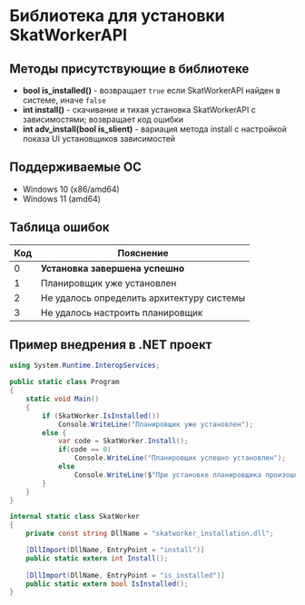 # Библиотека для установки SkatWorkerAPI

## Методы присутствующие в библиотеке

- **bool is_installed()** - возвращает `true` если SkatWorkerAPI найден в системе, иначе `false`
- **int install()** - скачивание и тихая установка SkatWorkerAPI с зависимостями; возвращает код ошибки
- **int adv_install(bool is_slient)** - вариация метода install с настройкой показа UI установщиков зависимостей

## Поддерживаемые ОС

- Windows 10 (x86/amd64)
- Windows 11 (amd64)

## Таблица ошибок

Код | Пояснение
--- | ---
0 | **Установка завершена успешно**
1 | Планировщик уже установлен
2 | Не удалось определить архитектуру системы
3 | Не удалось настроить планировщик

## Пример внедрения в .NET проект

```csharp
using System.Runtime.InteropServices;

public static class Program
{
    static void Main()
    {
        if (SkatWorker.IsInstalled())
            Console.WriteLine("Планировщик уже установлен");
        else {
            var code = SkatWorker.Install();
            if(code == 0)
                Console.WriteLine("Планировщик успешно установлен");
            else
                Console.WriteLine($"При установке планировщика произошла ошибка (Код: {code}).");
        }
    }  
}

internal static class SkatWorker
{
    private const string DllName = "skatworker_installation.dll";

    [DllImport(DllName, EntryPoint = "install")]
    public static extern int Install();
    
    [DllImport(DllName, EntryPoint = "is_installed")]
    public static extern bool IsInstalled();
}
```
